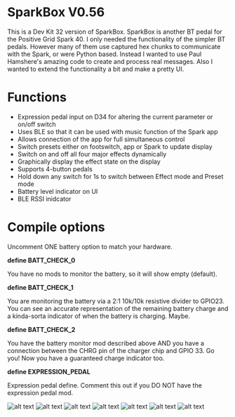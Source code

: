 # SparkBox V0.56
This is a Dev Kit 32 version of SparkBox. SparkBox is another BT pedal for the Positive Grid Spark 40.  I only needed the functionality of the simpler BT pedals. However many of them use captured hex chunks to communicate with the Spark, or were Python based. Instead I wanted to use Paul Hamshere's amazing code to create and process real messages. Also I wanted to extend the functionality a bit and make a pretty UI.

# Functions
- Expression pedal input on D34 for altering the current parameter or on/off switch
- Uses BLE so that it can be used with music function of the Spark app
- Allows connection of the app for full simultaneous control
- Switch presets either on footswitch, app or Spark to update display
- Switch on and off all four major effects dynamically
- Graphically display the effect state on the display
- Supports 4-button pedals
- Hold down any switch for 1s to switch between Effect mode and Preset mode
- Battery level indicator on UI
- BLE RSSI inidcator

# Compile options

Uncomment ONE battery option to match your hardware.

**define BATT_CHECK_0**

You have no mods to monitor the battery, so it will show empty (default).

**define BATT_CHECK_1**

You are monitoring the battery via a 2:1 10k/10k resistive divider to GPIO23.
You can see an accurate representation of the remaining battery charge and a kinda-sorta
indicator of when the battery is charging. Maybe.

**define BATT_CHECK_2**

You have the battery monitor mod described above AND you have a connection between the 
CHRG pin of the charger chip and GPIO 33. Go you! Now you have a guaranteed charge indicator too.

**define EXPRESSION_PEDAL**

Expression pedal define. Comment this out if you DO NOT have the expression pedal mod.

![alt text](https://github.com/happyhappysundays/SparkBox/blob/main/Pictures/thumbnail_IMG_6791.jpg?raw=true)
![alt text](https://github.com/happyhappysundays/SparkBox/blob/main/Pictures/SparkBox.jpg?raw=true)
![alt text](https://github.com/happyhappysundays/SparkBox/blob/main/Pictures/thumbnail_IMG_6785.jpg?raw=true)
![alt text](https://github.com/happyhappysundays/SparkBox/blob/main/Pictures/thumbnail_IMG_6786.jpg?raw=true)
![alt text](https://github.com/happyhappysundays/SparkBox/blob/main/Pictures/thumbnail_IMG_6994.jpg?raw=true)
![alt text](https://github.com/happyhappysundays/SparkBox/blob/main/Pictures/V0_4.jpg?raw=true)
![alt text](https://github.com/happyhappysundays/SparkBox/blob/main/Pictures/SparkBox_Heltec.png?raw=true)
